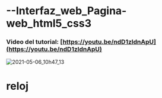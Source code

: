 # --Interfaz_web_Pagina-web_html5_css3

### Video del tutorial: [https://youtu.be/ndD1zldnApU](https://youtu.be/ndD1zldnApU)

![2021-05-06_10h47_13](https://user-images.githubusercontent.com/85034795/126053328-798320d0-9a56-4bb9-a5da-ee4a7141d089.png)
# reloj
